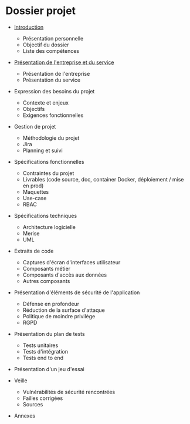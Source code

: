 # Dossier projet

- [Introduction](./doc/01-introduction)
    - Présentation personnelle
    - Objectif du dossier
    - Liste des compétences

- [Présentation de l'entreprise et du service](./doc/02-presentation-entreprise)
    - Présentation de l'entreprise
    - Présentation du service

- Expression des besoins du projet
    - Contexte et enjeux
    - Objectifs
    - Exigences fonctionnelles 
    
- Gestion de projet
    - Méthodologie du projet
    - Jira
    - Planning et suivi 

- Spécifications fonctionnelles
    - Contraintes du projet
    - Livrables (code source, doc, container Docker, déploiement / mise en prod)
    - Maquettes
    - Use-case
    - RBAC

- Spécifications techniques
    - Architecture logicielle
    - Merise
    - UML

- Extraits de code
    - Captures d'écran d'interfaces utilisateur
    - Composants métier
    - Composants d'accès aux données
    - Autres composants

- Présentation d'éléments de sécurité de l'application
    - Défense en profondeur
    - Réduction de la surface d'attaque
    - Politique de moindre privilège
    - RGPD

- Présentation du plan de tests
    - Tests unitaires
    - Tests d'intégration 
    - Tests end to end
    
- Présentation d'un jeu d'essai

- Veille
    - Vulnérabilités de sécurité rencontrées
    - Failles corrigées
    - Sources

- Annexes

